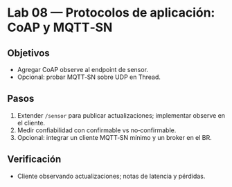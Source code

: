 # Lab 08 — Protocolos de aplicación: CoAP y MQTT‑SN

## Objetivos
- Agregar CoAP observe al endpoint de sensor.
- Opcional: probar MQTT‑SN sobre UDP en Thread.

## Pasos
1) Extender `/sensor` para publicar actualizaciones; implementar observe en el cliente.
2) Medir confiabilidad con confirmable vs no‑confirmable.
3) Opcional: integrar un cliente MQTT‑SN mínimo y un broker en el BR.

## Verificación
- Cliente observando actualizaciones; notas de latencia y pérdidas.
